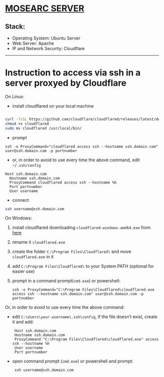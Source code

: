 # [MOSEARC SERVER](https://mosearc.eu/) 
## Stack:
- Operating System: Ubuntu Server
- Web Server: Apache
- IP and Network Security: Cloudflare

---
# Instruction to access via ssh in a server proxyed by Cloudflare

On Linux:

* install cloudflared on your local machine

``` bash

curl -fsSL https://github.com/cloudflare/cloudflared/releases/latest/download/cloudflared-linux-amd64 -o cloudflared
chmod +x cloudflared
sudo mv cloudflared /usr/local/bin/

```

* prompt
  
```
ssh -o ProxyCommand="cloudflared access ssh --hostname ssh.domain.com" user@ssh.domain.com -p portnumber
```
  
* or, in order to avoid to use every time the above command, edit ```~/.ssh/config```

```
Host ssh.domain.com
  Hostname ssh.domain.com
  ProxyCommand cloudflared access ssh --hostname %h
  Port portnumber
  User username

```

* connect 

``` bash
ssh username@ssh.domain.com
```

On Windows:

1. install cloudflared downloading ``` cloudflared-windows-amd64.exe ``` from [here](https://github.com/cloudflare/cloudflared/releases/latest)
2. rename it ``` cloudflared.exe ```
3. create the folder ``` C:\Program Files\Cloudflared\ ``` and move ``` cloudflared.exe ``` in it
4. add ``` C:\Program Files\Cloudflared\ ``` to your System PATH (optional for easier use)
5. prompt in a command prompt(```cmd.exe```) or powershell:
   
   ```
   ssh -o ProxyCommand="C:\Program Files\Cloudflared\cloudflared.exe access ssh --hostname ssh.domain.com" user@ssh.domain.com -p portnumber
   ```
Or, in order to avoid to use every time the above command:
   
* edit ``` C:\Users\your-username\.ssh\config ```, if the file doesn’t exist, create it and add:
   
   ```
    Host ssh.domain.com
    Hostname ssh.domain.com
    ProxyCommand "C:\Program Files\Cloudflared\cloudflared.exe" access ssh --hostname %h
    User username
    Port portnumber 

   ```
* open command prompt (```cmd.exe```) or powershell and prompt:

   ```
    ssh username@ssh.domain.com
   
   ```


